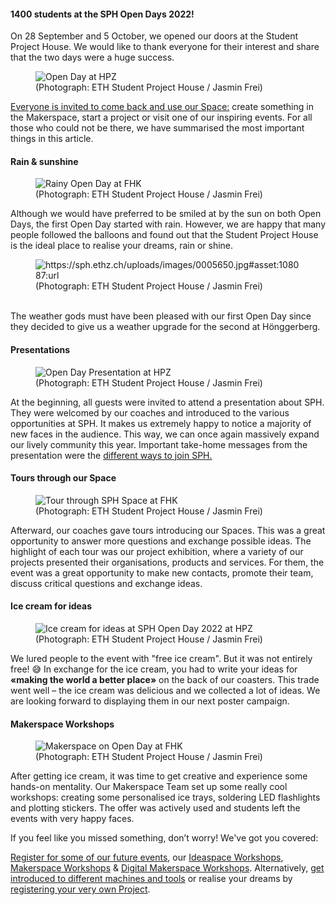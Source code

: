 <h4><strong><strong>1400 students at the SPH Open Days 2022!</strong></strong></h4>
<p>On 28 September and 5 October, we opened our doors at the Student Project House. We would like to thank everyone for their interest and share that the two days were a huge success.</p>
<figure><img src="https://sph.ethz.ch/uploads/images/0005351.jpg" alt="Open Day at HPZ" /><figcaption>(Photograph: ETH Student Project House / Jasmin Frei)</figcaption></figure>
<p><a href="https://sph.ethz.ch/join" target="_blank" rel="noreferrer noopener">Everyone is invited to come back and use our Space:</a> create something in the Makerspace, start a project or visit one of our inspiring events. For all those who could not be there, we have summarised the most important things in this article.</p>
<h4><strong><strong>Rain &amp; sunshine</strong></strong></h4>
<figure><img src="https://sph.ethz.ch/uploads/images/0003599.jpg" alt="Rainy Open Day at FHK" /><figcaption>(Photograph: ETH Student Project House / Jasmin Frei)</figcaption></figure>
<p>Although we would have preferred to be smiled at by the sun on both Open Days, the first Open Day started with rain. However, we are happy that many people followed the balloons and found out that the Student Project House is the ideal place to realise your dreams, rain or shine.</p>
<figure><img src="https://sph.ethz.ch/uploads/images/0005650.jpg" alt="https://sph.ethz.ch/uploads/images/0005650.jpg#asset:108087:url" /><figcaption>(Photograph: ETH Student Project House / Jasmin Frei)</figcaption></figure>
<p><br />The weather gods must have been pleased with our first Open Day since they decided to give us a weather upgrade for the second at Hönggerberg.</p>
<h4><strong>Presentations</strong></h4>
<figure><img src="https://sph.ethz.ch/uploads/images/0006073.jpg" alt="Open Day Presentation at HPZ" /><figcaption>(Photograph: ETH Student Project House / Jasmin Frei)</figcaption></figure>
<p>At the beginning, all guests were invited to attend a presentation about SPH. They were welcomed by our coaches and introduced to the various opportunities at SPH. It makes us extremely happy to notice a majority of new faces in the audience. This way, we can once again massively expand our lively community this year. Important take-home messages from the presentation were the <a href="https://sph.ethz.ch/join" target="_blank" rel="noreferrer noopener">different ways to join SPH.</a></p>
<h4><strong>Tours through our Space</strong></h4>
<figure><img src="https://sph.ethz.ch/uploads/images/0003104.jpg" alt="Tour through SPH Space at FHK" /><figcaption>(Photograph: ETH Student Project House / Jasmin Frei)</figcaption></figure>
<p>Afterward, our coaches gave tours introducing our Spaces. This was a great opportunity to answer more questions and exchange possible ideas. The highlight of each tour was our project exhibition, where a variety of our projects presented their organisations, products and services. For them, the event was a great opportunity to make new contacts, promote their team, discuss critical questions and exchange ideas.<br /></p>
<h4><strong>Ice cream for ideas</strong></h4>
<figure><img src="https://sph.ethz.ch/uploads/images/0006023.jpg" alt="Ice cream for ideas at SPH Open Day 2022 at HPZ" /><figcaption>(Photograph: ETH Student Project House / Jasmin Frei)</figcaption></figure>
<p>We lured people to the event with "free ice cream". But it was not entirely free! &#x1f605; In exchange for the ice cream, you had to write your ideas for <strong>«making the world a better place»</strong> on the back of our coasters. This trade went well – the ice cream was delicious and we collected a lot of ideas. We are looking forward to displaying them in our next poster campaign.</p>
<h4><strong>Makerspace Workshops</strong></h4>
<figure><img src="https://sph.ethz.ch/uploads/images/0002877.jpg" alt="Makerspace on Open Day at FHK" /><figcaption>(Photograph: ETH Student Project House / Jasmin Frei)</figcaption></figure>
<p>After getting ice cream, it was time to get creative and experience some hands-on mentality. Our Makerspace Team set up some really cool workshops: creating some personalised ice trays, soldering LED flashlights and plotting stickers. The offer was actively used and students left the events with very happy faces.</p>
<p>If you feel like you missed something, don’t worry! We've got you covered:</p>
<p><a href="https://sph.ethz.ch/events" target="_blank" rel="noreferrer noopener">Register for some of our future events</a>, our <a href="https://sph.ethz.ch/ideaspace#workshops" target="_blank" rel="noreferrer noopener">Ideaspace Workshops</a>, <a href="https://sph.ethz.ch/makerspace#workshops" target="_blank" rel="noreferrer noopener">Makerspace Workshops</a> &amp; <a href="https://sph.ethz.ch/makerspace#digitalworkshops" target="_blank" rel="noreferrer noopener">Digital Makerspace Workshops</a>. Alternatively, <a href="https://sph.ethz.ch/makerspace#introductions" target="_blank" rel="noreferrer noopener">get introduced to different machines and tools</a> or realise your dreams by <a href="https://sph.ethz.ch/join" target="_blank" rel="noreferrer noopener">registering your very own Project</a>.</p>